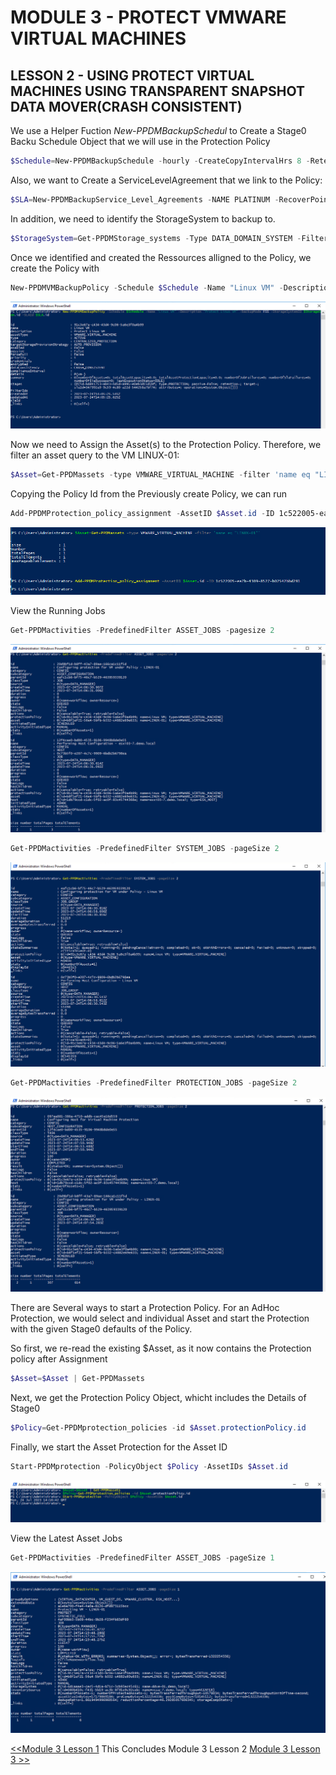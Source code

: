 # MODULE 3 - PROTECT VMWARE VIRTUAL MACHINES

## LESSON 2 - USING PROTECT VIRTUAL MACHINES USING TRANSPARENT SNAPSHOT DATA MOVER(CRASH CONSISTENT)

We use a Helper Fuction *New-PPDMBackupSchedul* to Create a Stage0 Backu Schedule Object that we will use in the Protection Policy

```Powershell
$Schedule=New-PPDMBackupSchedule -hourly -CreateCopyIntervalHrs 8 -RetentionUnit DAY -RetentionInterval 2
```

Also, we want to Create a ServiceLevelAgreement that we link to the Policy:

```Powershell
$SLA=New-PPDMBackupService_Level_Agreements -NAME PLATINUM -RecoverPointObjective -RecoverPointUnit HOURS -RecoverPointInterval 24 -DeletionCompliance -ComplianceWindow -ComplianceWindowCopyType ALL
```

In addition, we need to identify the StorageSystem to backup to.

```Powershell
$StorageSystem=Get-PPDMStorage_systems -Type DATA_DOMAIN_SYSTEM -Filter {name eq "ddve-01.demo.local"}
```

Once we identified and created the Ressources alligned to the Policy, we create the Policy with

```Powershell
New-PPDMVMBackupPolicy -Schedule $Schedule -Name "Linux VM" -Description "Protect Linux VM" -backupMode FSS -StorageSystemID $StorageSystem.id -SLAId $SLA.id
```

![Alt text](./images/image-23.png)

Now we need to Assign the Asset(s) to the Protection Policy. Therefore, we filter an asset query to the VM LINUX-01:

```Powershell
$Asset=Get-PPDMassets -type VMWARE_VIRTUAL_MACHINE -filter 'name eq "LINUX-01"'
```

Copying the Policy Id from the Previously create Policy, we can run

```Powershell
Add-PPDMProtection_policy_assignment -AssetID $Asset.id -ID 1c522005-ea7b-4309-8527-b02542bbd281
```

![Alt text](./images/image-19.png)

View the Running Jobs

```Powershell
Get-PPDMactivities -PredefinedFilter ASSET_JOBS -pagesize 2
```

![Alt text](./images/image-24.png)

```Powershell
Get-PPDMactivities -PredefinedFilter SYSTEM_JOBS -pageSize 2
```

![Alt text](./images/image-25.png)

```Powershell
Get-PPDMactivities -PredefinedFilter PROTECTION_JOBS -pageSize 2
```

![Alt text](./images/image-26.png)

There are Several ways to start a Protection Policy. For an AdHoc Protection, we would select  and individual Asset and start the Protection with the given Stage0 defaults of the Policy.

So first, we re-read the existing $Asset, as it now contains the Protection policy after Assignment

```Powershell
$Asset=$Asset | Get-PPDMassets
```

Next, we get the Protection Policy Object, whicht includes the Details of Stage0

```Powershell
$Policy=Get-PPDMprotection_policies -id $Asset.protectionPolicy.id
```

Finally, we start the Asset Protection for the Asset ID

```Powershell
Start-PPDMprotection -PolicyObject $Policy -AssetIDs $Asset.id
```

![Alt text](./images/image-27.png)

View the Latest Asset Jobs

```Powershell
Get-PPDMactivities -PredefinedFilter ASSET_JOBS -pageSize 1
```

![Alt text](./images/image-28.png)

 [<<Module 3 Lesson 1](./Module_3_1.md) This Concludes Module 3 Lesson 2 [Module 3 Lesson 3 >>](./Module_3_3.md)